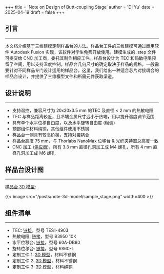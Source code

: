 +++
title = 'Note on Design of Butt-coupling Stage'
author = 'Di Yu'
date = 2025-04-19
draft = false
+++

## 引言

---

本文档介绍基于三维建模定制样品台的方法。样品台工件的三维建模可通过商用软件 Autodesk Fusion 实现，该软件对学生免费开放使用。建模生成的 .step 文件可提交给 CNC 加工商，委托其制作相应工件。样品台设计为 TEC 和热敏电阻预留了空间，用以支持温度控制。样品台几何尺寸的确定取决于样品的规格，一般需要针对不同样品专门设计适用的样品台。这里，我们给出一种适合芯片对接耦合的样品台设计，并提供了三维模型文件和所需元件获取渠道。

## 设计说明

---

- 支持温控，兼容尺寸为 20x20x3.5 mm 的TEC 及直径 < 2 mm 的热敏电阻
- TEC 与样品距离较近，且冷端金属尺寸远小于热端，用以提升温度调节范围
- 具有单个水平位移自由度，以及水平旋转自由度 (粗调)
- 顶部组件材料纯铜，其他组件使用不锈钢
- 样品台一侧具有较高阶梯，支持对接耦合
- 样品台高度 75 mm，与 Thorlabs NanoMax 位移台 & 光纤夹持器总高度一致
- CNC 加工 ([供应商](https://store.taobao.com/shop/view_shop.htm?spm=a1z09.2.0.0.5c932e8dFeuJNQ&user_number_id=2677404002))，所有 3.3 mm 直径孔洞加工成 M4 螺孔，所有 4 mm 直径孔洞加工成 M6 螺孔

## 样品台设计图

---

[样品台 3D 模型](https://1drv.ms/u/c/5c6f2430cdc8a807/EckCd4IkcztIqjlyGvS2IPkBqZG3m00OH3i8SjvOXhPD6Q?e=PmSNLA): 

<!-- ![设计图纸](figures/top_view.png) -->

{{< image src="/posts/note-3d-model/sample_stage.png" width=400 >}}

## 组件清单

---

- TEC: [链接](https://detail.tmall.com/item.htm?_u=h33up4ie1301&id=763280840083)，型号 TES1-4903
- 热敏电阻: [链接](https://detail.tmall.com/item.htm?abbucket=8&id=619037896400)，型号 B3950 10K
- 水平位移台: [链接](https://item.taobao.com/item.htm?_u=h33up4ie40ce&id=641480208355)，型号 60A-DB80
- 旋转位移台: [链接](https://item.taobao.com/item.htm?spm=a1z09.2.0.0.14a02e8dflIH7v&id=612699402922)，型号 RS60-L
- 定制工件 1: [3D 模型](https://1drv.ms/u/c/5c6f2430cdc8a807/ERCie9EDYK5OkoTI8by98UcB1SB4Em0BciBaA5FThtLZ3w?e=GiZcK9)，材料不锈钢
- 定制工件 2: [3D 模型](https://1drv.ms/u/c/5c6f2430cdc8a807/Eah7YOJzUkNKlcRGQ174sZYBOC0fK9L4FND0EeANveV6Kg?e=oZSbrs)，材料不锈钢
- 定制工件 3: [3D 模型](https://1drv.ms/u/c/5c6f2430cdc8a807/ET6SbFcBWTFIocpoLPfPymMBBXPC92B6WRwuEkwTu_I0gg?e=pQhuXf)，材料纯铜